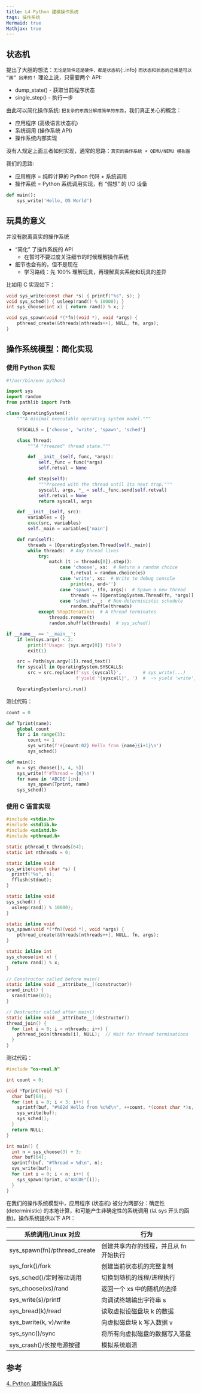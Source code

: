 ```yaml
---
title: L4 Python 建模操作系统
tags: 操作系统
Mermaid: true
Mathjax: true
---
```

## 状态机
提出了大胆的想法：`无论是软件还是硬件，都是状态机`{:.info}
`而状态和状态的迁移是可以 “画” 出来的！` 理论上说，只需要两个 API:

- dump_state() - 获取当前程序状态
- single_step() - 执行一步

由此可以简化操作系统: `把复杂的东西分解成简单的东西`，我们真正关心的概念：

- 应用程序 (高级语言状态机)
- 系统调用 (操作系统 API)
- 操作系统内部实现

没有人规定上面三者如何实现，通常的思路：`真实的操作系统 + QEMU/NEMU 模拟器`

我们的思路:

- 应用程序 = 纯粹计算的 Python 代码 + 系统调用
- 操作系统 = Python 系统调用实现，有 “假想” 的 I/O 设备

```py
def main():
    sys_write('Hello, OS World')
```
## 玩具的意义
并没有脱离真实的操作系统
- “简化” 了操作系统的 API
    - 在暂时不要过度关注细节的时候理解操作系统
- 细节也会有的，但不是现在
    - 学习路线：先 100% 理解玩具，再理解真实系统和玩具的差异

比如用 C 实现如下：

```c
void sys_write(const char *s) { printf("%s", s); }
void sys_sched() { usleep(rand() % 10000); }
int sys_choose(int x) { return rand() % x; }

void sys_spawn(void *(*fn)(void *), void *args) {
    pthread_create(&threads[nthreads++], NULL, fn, args);
}
```
## 操作系统模型：简化实现
### 使用 Python 实现
```py
#!/usr/bin/env python3

import sys
import random
from pathlib import Path

class OperatingSystem():
    """A minimal executable operating system model."""

    SYSCALLS = ['choose', 'write', 'spawn', 'sched']

    class Thread:
        """A "freezed" thread state."""

        def __init__(self, func, *args):
            self._func = func(*args)
            self.retval = None

        def step(self):
            """Proceed with the thread until its next trap."""
            syscall, args, *_ = self._func.send(self.retval)
            self.retval = None
            return syscall, args

    def __init__(self, src):
        variables = {}
        exec(src, variables)
        self._main = variables['main']

    def run(self):
        threads = [OperatingSystem.Thread(self._main)]
        while threads:  # Any thread lives
            try:
                match (t := threads[0]).step():
                    case 'choose', xs:  # Return a random choice
                        t.retval = random.choice(xs)
                    case 'write', xs:  # Write to debug console
                        print(xs, end='')
                    case 'spawn', (fn, args):  # Spawn a new thread
                        threads += [OperatingSystem.Thread(fn, *args)]
                    case 'sched', _:  # Non-deterministic schedule
                        random.shuffle(threads)
            except StopIteration:  # A thread terminates
                threads.remove(t)
                random.shuffle(threads)  # sys_sched()

if __name__ == '__main__':
    if len(sys.argv) < 2:
        print(f'Usage: {sys.argv[0]} file')
        exit(1)

    src = Path(sys.argv[1]).read_text()
    for syscall in OperatingSystem.SYSCALLS:
        src = src.replace(f'sys_{syscall}',        # sys_write(...)
                          f'yield "{syscall}", ')  #  -> yield 'write', (...)

    OperatingSystem(src).run()
```

测试代码：
```py
count = 0

def Tprint(name):
    global count
    for i in range(3):
        count += 1
        sys_write(f'#{count:02} Hello from {name}{i+1}\n')
        sys_sched()

def main():
    n = sys_choose([3, 4, 5])
    sys_write(f'#Thread = {n}\n')
    for name in 'ABCDE'[:n]:
        sys_spawn(Tprint, name)
    sys_sched()
```
### 使用 C 语言实现

```c
#include <stdio.h>
#include <stdlib.h>
#include <unistd.h>
#include <pthread.h>

static pthread_t threads[64];
static int nthreads = 0;

static inline void
sys_write(const char *s) {
  printf("%s", s);
  fflush(stdout);
}

static inline void
sys_sched() {
  usleep(rand() % 10000);
}

static inline void
sys_spawn(void *(*fn)(void *), void *args) {
    pthread_create(&threads[nthreads++], NULL, fn, args);
}

static inline int
sys_choose(int x) {
  return rand() % x;
}

// Constructor called before main()
static inline void __attribute__((constructor))
srand_init() {
  srand(time(0));
}

// Destructor called after main()
static inline void __attribute__((destructor))
thread_join() {
  for (int i = 0; i < nthreads; i++) {
    pthread_join(threads[i], NULL);  // Wait for thread terminations
  }
}
```

测试代码：
```c
#include "os-real.h"

int count = 0;

void *Tprint(void *s) {
  char buf[64];
  for (int i = 0; i < 3; i++) {
    sprintf(buf, "#%02d Hello from %c%d\n", ++count, *(const char *)s, i);
    sys_write(buf);
    sys_sched();
  }
  return NULL;
}

int main() {
  int n = sys_choose(3) + 3;
  char buf[64];
  sprintf(buf, "#Thread = %d\n", n);
  sys_write(buf);
  for (int i = 0; i < n; i++) {
    sys_spawn(Tprint, &"ABCDE"[i]);
  }
}
```



在我们的操作系统模型中，应用程序 (状态机) 被分为两部分：确定性 (deterministic) 的本地计算，和可能产生非确定性的系统调用 (以 sys 开头的函数)。操作系统提供以下 API：

| 系统调用/Linux 对应            |  行为         |
| -----------                   | -----------   |
|sys_spawn(fn)/pthread_create   |	创建共享内存的线程，并且从 fn 开始执行|
|sys_fork()/fork	            |   创建当前状态机的完整复制|
|sys_sched()/定时被动调用	     |   切换到随机的线程/进程执行|
|sys_choose(xs)/rand	        |   返回一个 xs 中的随机的选择|
|sys_write(s)/printf	        |   向调试终端输出字符串 s|
|sys_bread(k)/read	            |   读取虚拟设磁盘块 k 的数据|
|sys_bwrite(k, v)/write	        |   向虚拟磁盘块 k 写入数据 v|
|sys_sync()/sync	            |   将所有向虚拟磁盘的数据写入落盘|
|sys_crash()/长按电源按键	     |   模拟系统崩溃|




## 参考

[4. Python 建模操作系统](https://jyywiki.cn/OS/2023/build/lect4.ipynb)